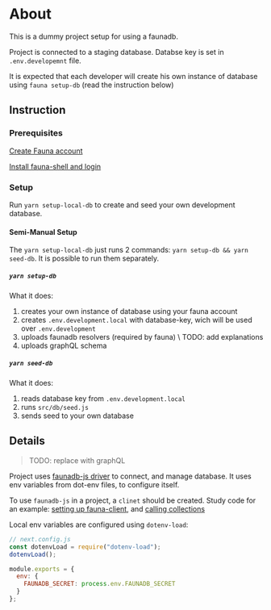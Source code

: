 # About

This is a dummy project setup for using a faunadb.

Project is connected to a staging database. Databse key is set in `.env.developemnt` file.

It is expected that each developer will create his own instance of database using `fauna setup-db` (read the instruction below)

## Instruction

### Prerequisites

[Create Fauna account](https://dashboard.fauna.com/accounts/register)

[Install fauna-shell and login](https://github.com/fauna/fauna-shell#fauna-shell)

### Setup

Run `yarn setup-local-db` to create and seed your own development database.

#### Semi-Manual Setup

The `yarn setup-local-db` just runs 2 commands: `yarn setup-db && yarn seed-db`. It is possible to run them separately.

##### `yarn setup-db`

What it does:

1. creates your own instance of database using your fauna account
1. creates `.env.development.local` with database-key, wich will be used over `.env.development`
1. uploads faunadb resolvers (required by fauna) \\ TODO: add explanations
1. uploads graphQL schema

##### `yarn seed-db`

What it does:

1. reads database key from `.env.development.local`
1. runs `src/db/seed.js`
1. sends seed to your own database

## Details

> TODO: replace with graphQL

Project uses [faunadb-js driver](https://github.com/fauna/faunadb-js) to connect, and manage database. It uses env variables from dot-env files, to configure itself.

To use `faunadb-js` in a project, a `clinet` should be created. Study code for an example: [setting up fauna-client](https://github.com/tem-tem/faunadb-test/blob/master/src/helpers/faunaConfig.js), and [calling collections](https://github.com/tem-tem/faunadb-test/blob/5a7111151637b15e3b15ab5843a422d11791504e/pages/index.js#L10-L21)

Local env variables are configured using `dotenv-load`:

```js
// next.config.js
const dotenvLoad = require("dotenv-load");
dotenvLoad();

module.exports = {
  env: {
    FAUNADB_SECRET: process.env.FAUNADB_SECRET
  }
};
```
